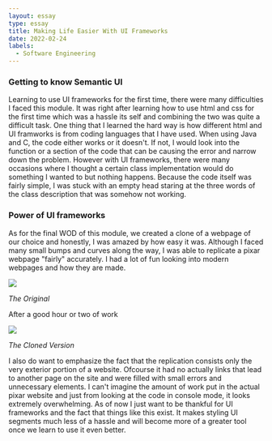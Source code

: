 ```yaml
---
layout: essay
type: essay
title: Making Life Easier With UI Frameworks
date: 2022-02-24
labels:
  - Software Engineering
---
```


### Getting to know Semantic UI         

Learning to use UI frameworks for the first time, there were many difficulties I faced this module. It was right after learning how to use html and css for the first time which was a hassle its self and combining the two was quite a difficult task. One thing that I learned the hard way is how different html and UI framworks is from coding languages that I have used. When using Java and C, the code either works or it doesn't. If not, I would look into the function or a section of the code that can be causing the error and narrow down the problem. However with UI frameworks, there were many occasions where I thought a certain class implementation would do something I wanted to but nothing happens. Because the code itself was fairly simple, I was stuck with an empty head staring at the three words of the class description that was somehow not working. 

### Power of UI frameworks

As for the final WOD of this module, we created a clone of a webpage of our choice and honestly, I was amazed by how easy it was. Although I faced many small bumps and curves along the way, I was able to replicate a pixar webpage "fairly" accurately. I had a lot of fun looking into modern webpages and how they are made. 

<img class="ui medium image"  src="../images/original_pixar.png">

*The Original*

After a good hour or two of work

<img class="ui medium image" src="../images/clone_pixar.png">
 
 *The Cloned Version*
 

I also do want to emphasize the fact that the replication consists only the very exterior portion of a website. Ofcourse it had no actually links that lead to another page on the site and were filled with small errors and unnecessary elements. I can't imagine the amount of work put in the actual pixar website and just from looking at the code in console mode, it looks extremely overwhelming. As of now I just want to be thankful for UI frameworks and the fact that things like this exist. It makes styling UI segments much less of a hassle and will become more of a greater tool once we learn to use it even better.


